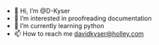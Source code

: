 - 👋 Hi, I’m @D-Kyser
- 👀 I’m interested in proofreading documentation
- 🌱 I’m currently learning python
- 📫 How to reach me davidkyser@holley.com

<!---
D-Kyser/D-Kyser is a ✨ special ✨ repository because its `README.md` (this file) appears on your GitHub profile.
You can click the Preview link to take a look at your changes.
--->
